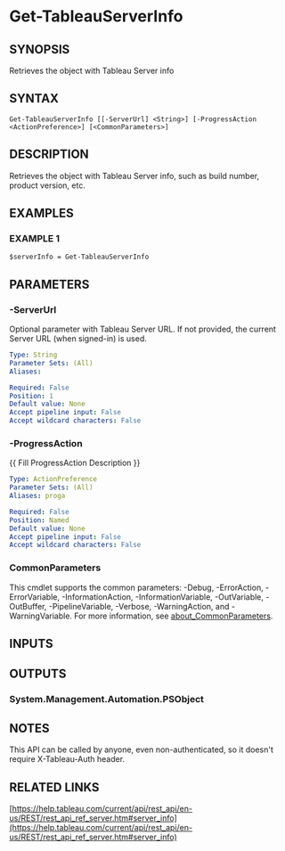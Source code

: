 # Get-TableauServerInfo

## SYNOPSIS
Retrieves the object with Tableau Server info

## SYNTAX

```
Get-TableauServerInfo [[-ServerUrl] <String>] [-ProgressAction <ActionPreference>] [<CommonParameters>]
```

## DESCRIPTION
Retrieves the object with Tableau Server info, such as build number, product version, etc.

## EXAMPLES

### EXAMPLE 1
```
$serverInfo = Get-TableauServerInfo
```

## PARAMETERS

### -ServerUrl
Optional parameter with Tableau Server URL.
If not provided, the current Server URL (when signed-in) is used.

```yaml
Type: String
Parameter Sets: (All)
Aliases:

Required: False
Position: 1
Default value: None
Accept pipeline input: False
Accept wildcard characters: False
```

### -ProgressAction
{{ Fill ProgressAction Description }}

```yaml
Type: ActionPreference
Parameter Sets: (All)
Aliases: proga

Required: False
Position: Named
Default value: None
Accept pipeline input: False
Accept wildcard characters: False
```

### CommonParameters
This cmdlet supports the common parameters: -Debug, -ErrorAction, -ErrorVariable, -InformationAction, -InformationVariable, -OutVariable, -OutBuffer, -PipelineVariable, -Verbose, -WarningAction, and -WarningVariable. For more information, see [about_CommonParameters](http://go.microsoft.com/fwlink/?LinkID=113216).

## INPUTS

## OUTPUTS

### System.Management.Automation.PSObject
## NOTES
This API can be called by anyone, even non-authenticated, so it doesn't require X-Tableau-Auth header.

## RELATED LINKS

[https://help.tableau.com/current/api/rest_api/en-us/REST/rest_api_ref_server.htm#server_info](https://help.tableau.com/current/api/rest_api/en-us/REST/rest_api_ref_server.htm#server_info)

